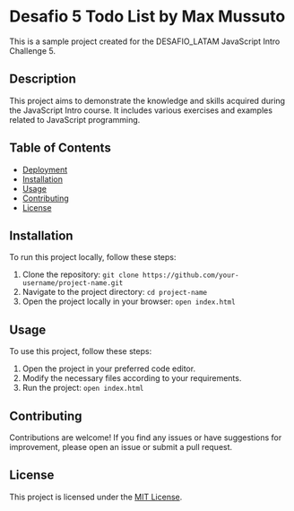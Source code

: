 # Desafio 5 Todo List by Max Mussuto

This is a sample project created for the DESAFIO_LATAM JavaScript Intro Challenge 5.

## Description

This project aims to demonstrate the knowledge and skills acquired during the JavaScript Intro course. It includes various exercises and examples related to JavaScript programming.

## Table of Contents

- [Deployment](https://mossmax62.github.io/javascript-desafio-5/)
- [Installation](#installation)
- [Usage](#usage)
- [Contributing](#contributing)
- [License](#license)

## Installation

To run this project locally, follow these steps:

1. Clone the repository: `git clone https://github.com/your-username/project-name.git`
2. Navigate to the project directory: `cd project-name`
3. Open the project locally in your browser: `open index.html`

## Usage

To use this project, follow these steps:

1. Open the project in your preferred code editor.
2. Modify the necessary files according to your requirements.
3. Run the project: `open index.html`

## Contributing

Contributions are welcome! If you find any issues or have suggestions for improvement, please open an issue or submit a pull request.

## License

This project is licensed under the [MIT License](LICENSE).
